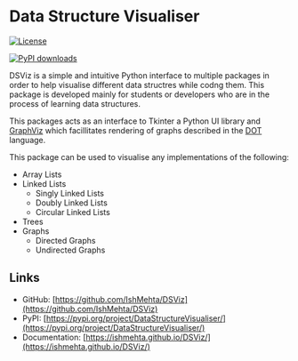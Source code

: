 # Data Structure Visualiser
[![License](https://img.shields.io/badge/license-MIT-brightgreen)][license_link]

[license_link]:https://github.com/IshMehta/DSViz/blob/main/LICENSE

[license_link]:https://github.com/IshMehta/DSViz/blob/main/LICENSE
[![PyPI downloads](https://img.shields.io/pypi/dm/DataStructureVisualiser?color=important)](https://pypistats.org/packages/datastructurevisualiser)


DSViz is a simple and intuitive Python interface to multiple packages in order to help visualise different data structres while codng them. This package is developed mainly for students or developers who are in the process of learning data structures. 

 This packages acts as an interface to Tkinter a Python UI library and [GraphViz](https://www.graphviz.org/) which facillitates rendering of graphs described in the [DOT](https://www.graphviz.org/doc/info/lang.html) language.

This package can be used to visualise any implementations of the following:

* Array Lists
* Linked Lists
    * Singly Linked Lists
    * Doubly Linked Lists
    * Circular Linked Lists
* Trees
* Graphs
    * Directed Graphs
    * Undirected Graphs

## Links

- GitHub: [https://github.com/IshMehta/DSViz](https://github.com/IshMehta/DSViz)
- PyPI: [https://pypi.org/project/DataStructureVisualiser/](https://pypi.org/project/DataStructureVisualiser/)
- Documentation: [https://ishmehta.github.io/DSViz/](https://ishmehta.github.io/DSViz/)
